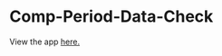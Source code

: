 # Comp-Period-Data-Check

View the app <a href = "https://share.streamlit.io/greeneconome/comp-period-data-check/main/data_check.py" target="_blank">here.</a>